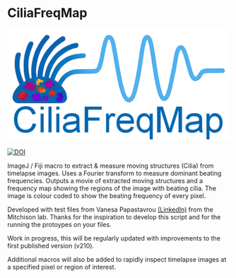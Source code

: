 # CiliaFreqMap

<img src="/Images/CiliaFreqMapLogov01.png">

[![DOI](https://zenodo.org/badge/DOI/10.5281/zenodo.17107574.svg)](https://doi.org/10.5281/zenodo.17107574)

ImageJ / Fiji macro to extract &amp; measure moving structures (Cilia) from timelapse images. Uses a Fourier transform to measure dominant beating frequencies. Outputs a movie of extracted moving structures and a frequency map showing the regions of the image with beating cilia. The image is colour coded to show the beating frequency of every pixel. 

Developed with test files from Vanesa Papastavrou [(LinkedIn)](https://www.linkedin.com/in/vanesa-papastavrou-5264ba152/?originalSubdomain=gr) from the Mitchison lab.
Thanks for the inspiration to develop this script and for the running the protoypes on your files.

Work in progress, this will be regularly updated with improvements to the first published version (v210).

Additional macros will also be added to rapidly inspect timelapse images at a specified pixel or region of interest.
